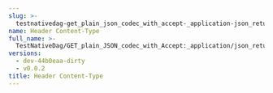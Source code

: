 ```yaml
---
slug: >-
  testnativedag-get_plain_json_codec_with_accept-_application-json_returns_same_payload_as_application-vnd-ipld-dag-json_but_with_plain_content-type-header_content-type
name: Header Content-Type
full_name: >-
  TestNativeDag/GET_plain_JSON_codec_with_Accept:_application/json_returns_same_payload_as_application/vnd.ipld.dag-json_but_with_plain_Content-Type/Header_Content-Type
versions:
  - dev-44b0eaa-dirty
  - v0.0.2
title: Header Content-Type
---
```


